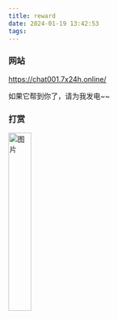 ```yaml
---
title: reward
date: 2024-01-19 13:42:53
tags:
---
```


### 网站

https://chat001.7x24h.online/

如果它帮到你了，请为我发电~~

### 打赏

<!-- ![](/images/zanshangma.jpg) -->

<img src="/images/zanshangma.jpg" alt="图片" width="30%" height="30%">
